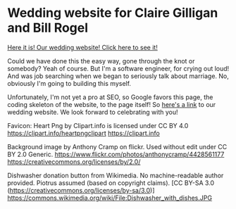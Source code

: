 # Wedding website for Claire Gilligan and Bill Rogel

[Here it is! Our wedding website! Click here to see it!](bcrogel.herokuapp.com)

Could we have done this the easy way, gone through the knot or somebody? Yeah of course. But I'm a software engineer, for crying out loud! And was job searching when we began to seriously talk about marriage. No, obviously I'm going to building this myself.

Unfortunately, I'm not yet a pro at SEO, so Google favors this page, the coding skeleton of the website, to the page itself! So [here's a link](bcrogel.herokuapp.com) to our wedding website. We look forward to celebrating with you!


Favicon: Heart Png by Clipart.info is licensed under CC BY 4.0
https://clipart.info/heartpngclipart
https://clipart.info


Background image by Anthony Cramp on flickr. Used without edit under CC BY 2.0 Generic.
https://www.flickr.com/photos/anthonycramp/4428561177
https://creativecommons.org/licenses/by/2.0/
<!-- (https://live.staticflickr.com/2804/4428561177_831c2f9269_b.jpg) -->


Dishwasher donation button from Wikimedia. No machine-readable author provided. Piotrus assumed (based on copyright claims). [CC BY-SA 3.0 (https://creativecommons.org/licenses/by-sa/3.0)]
https://commons.wikimedia.org/wiki/File:Dishwasher_with_dishes.JPG
